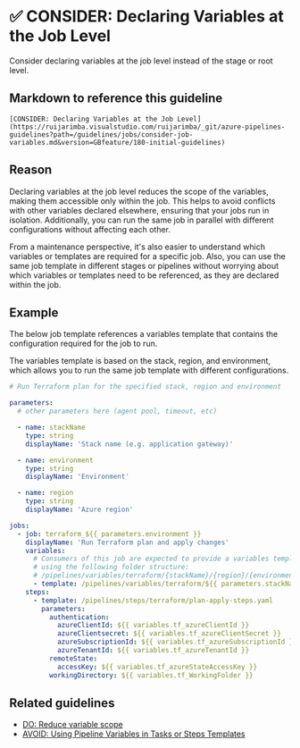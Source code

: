 # ✅ CONSIDER: Declaring Variables at the Job Level

Consider declaring variables at the job level instead of the stage or root level.

## Markdown to reference this guideline

```plaintext
[CONSIDER: Declaring Variables at the Job Level](https://ruijarimba.visualstudio.com/ruijarimba/_git/azure-pipelines-guidelines?path=/guidelines/jobs/consider-job-variables.md&version=GBfeature/180-initial-guidelines)
```

## Reason

Declaring variables at the job level reduces the scope of the variables, making
them accessible only within the job. This helps to avoid conflicts with other
variables declared elsewhere, ensuring that your jobs run in isolation.
Additionally, you can run the same job in parallel with different configurations
without affecting each other.

From a maintenance perspective, it's also easier to understand which variables
or templates are required for a specific job. Also, you can use the same job
template in different stages or pipelines without
worrying about which variables or templates need to be referenced, as they are
declared within the job.

## Example

The below job template references a variables template that contains the
configuration required for the job to run.

The variables template is based on the stack, region, and environment, which
allows you to run the same job template with different configurations.

```yaml
# Run Terraform plan for the specified stack, region and environment

parameters:
  # other parameters here (agent pool, timeout, etc)

  - name: stackName
    type: string
    displayName: 'Stack name (e.g. application gateway)'

  - name: environment
    type: string
    displayName: 'Environment'

  - name: region
    type: string
    displayName: 'Azure region'

jobs:
  - job: terraform_${{ parameters.environment }}
    displayName: 'Run Terraform plan and apply changes'
    variables:
      # Consumers of this job are expected to provide a variables template 
      # using the following folder structure:
      # /pipelines/variables/terraform/{stackName}/{region}/{environment}-variables.yaml
      - template: /pipelines/variables/terraform/${{ parameters.stackName }}/${{ parameters.region }}/${{ parameters.environment }}-variables.yaml@self
    steps:
      - template: /pipelines/steps/terraform/plan-apply-steps.yaml
        parameters:
          authentication:
            azureClientId: ${{ variables.tf_azureClientId }}
            azureClientsecret: ${{ variables.tf_azureClientSecret }}
            azureSubscriptionId: ${{ variables.tf_azureSubscriptionId }}
            azureTenantId: ${{ variables.tf_azureTenantId }}
          remoteState:
            accessKey: ${{ variables.tf_azureStateAccessKey }}
          workingDirectory: ${{ variables.tf_WorkingFolder }}
```

## Related guidelines

- [DO: Reduce variable scope](/guidelines/variables/do-variable-scope.md)
- [AVOID: Using Pipeline Variables in Tasks or Steps Templates](/guidelines/steps/avoid-variables.md)
